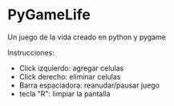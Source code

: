 # PyGameLife
Un juego de la vida creado en python y pygame

Instrucciones:
- Click izquierdo: agregar celulas
- Click derecho: eliminar celulas
- Barra espaciadora: reanudar/pausar juego
- tecla "R": limpiar la pantalla
